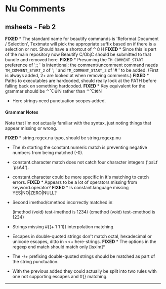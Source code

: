# Nu Comments

## msheets - Feb 2

**FIXED** * The standard name for beautify commands is 'Reformat Document / Selection', Textmate will pick the appropriate suffix based on if there is a selection or not. Should have a shortcut of ⌃⇧H
**FIXED** * Since this is part of the main repository now Beautify C/ObjC should be submitted to that bundle and removed here.
**FIXED** * Presuming the `TM_COMMENT_START` preference of ';; ' is intentional; the comment/uncomment command needs `TM_COMMENT_START_2` of '; ' and `TM_COMMENT_START_3` of '# ' to be added. (First is always added, 2+ are looked at when removing comments.)
**FIXED** * Paths to executables are hardcoded, should really look at the PATH before falling back on something hardcoded.
**FIXED** * Key equivalent for the grammar should be ⌃⌥⇧N rather than ⌃⌥⌘N
* Here strings need punctuation scopes added.

#### Grammar Notes

Note that I'm not actually familiar with the syntax, just noting things that appear missing or wrong.

**FIXED** * string.regex.nu typo, should be string.regexp.nu
* The \b starting the constant.numeric match is preventing negative numbers from being matched (-0).
* constant.character match does not catch four character integers ('psLt' 'psA4').
* constant.character could be more specific in it's matching to catch errors.
**FIXED** * Appears to be a lot of operators missing from keyword.operator?
**FIXED** * Is constant.language missing YES|NO|ZERO|NULL?
* Second imethod/cmethod incorrectly matched in:
    
    (imethod (void) test-imethod is 1234)
    (cmethod (void) test-cmethod is 1234)
    
* Strings missing #{(+ 1 1 1)} interpolation matching.
* Escapes in double-quoted strings don't match octal, hexadecimal or unicode escapes, ditto in <<+ here-strings.
**FIXED** * The options in the regexp end match should match only [isxlm]*
* The -/+ prefixing double-quoted strings should be matched as part of the string punctuation.
* With the previous added they could actually be split into two rules with one not supporting escapes and #{} matching.

---

